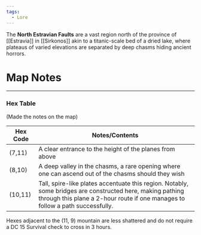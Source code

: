 ```yaml
---
tags:
  - Lore
---
```

The **North Estravian Faults** are a vast region north of the province of [[Estravia]] in [[Sirkonos]] akin to a titanic-scale bed of a dried lake, where plateaus of varied elevations are separated by deep chasms hiding ancient horrors.

# Map Notes
---
### Hex Table
(Made the notes on the map)

| Hex Code | Notes/Contents                                                                                                                                                                             |
| -------- | ------------------------------------------------------------------------------------------------------------------------------------------------------------------------------------------ |
| (7,11)   | A clear entrance to the height of the planes from above                                                                                                                                    |
| (8,10)   | A deep valley in the chasms, a rare opening where one can ascend out of the chasms should they wish                                                                                        |
| (10,11)  | Tall, spire-like plates accentuate this region. Notably, some bridges are constructed here, making pathing through this plane a 2-hour route if one manages to follow a path successfully. |


Hexes adjacent to the (11, 9) mountain are less shattered and do not require a DC 15 Survival check to cross in 3 hours.